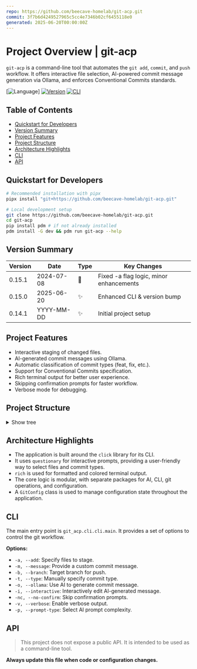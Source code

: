 ```yaml
---
repo: https://github.com/beecave-homelab/git-acp.git
commit: 3f7b6d4249527965c5cc4e7346b02cf6455118e0
generated: 2025-06-20T00:00:00Z
---
```

<!-- SECTIONS:CLI,API -->

# Project Overview | git-acp

`git-acp` is a command-line tool that automates the `git add`, `commit`, and `push` workflow. It offers interactive file selection, AI-powered commit message generation via Ollama, and enforces Conventional Commits standards.

[![Language](https://img.shields.io/badge/Python-3.10+-blue)]
[![Version](https://img.shields.io/badge/Version-0.15.1-brightgreen)](#version-summary)
[![CLI](https://img.shields.io/badge/CLI-Click-blue)](#cli)

## Table of Contents

- [Quickstart for Developers](#quickstart-for-developers)
- [Version Summary](#version-summary)
- [Project Features](#project-features)
- [Project Structure](#project-structure)
- [Architecture Highlights](#architecture-highlights)
- [CLI](#cli)
- [API](#api)

## Quickstart for Developers

```bash
# Recommended installation with pipx
pipx install "git+https://github.com/beecave-homelab/git-acp.git"

# Local development setup
git clone https://github.com/beecave-homelab/git-acp.git
cd git-acp
pip install pdm # if not already installed
pdm install -G dev && pdm run git-acp --help
```

## Version Summary

| Version | Date       | Type | Key Changes                |
|---------|------------|------|----------------------------|
| 0.15.1  | 2024-07-08 | 🐛   | Fixed -a flag logic, minor enhancements |
| 0.15.0  | 2025-06-20 | ✨   | Enhanced CLI & version bump |
| 0.14.1  | YYYY-MM-DD | ✨   | Initial project setup      |

## Project Features

- Interactive staging of changed files.
- AI-generated commit messages using Ollama.
- Automatic classification of commit types (feat, fix, etc.).
- Support for Conventional Commits specification.
- Rich terminal output for better user experience.
- Skipping confirmation prompts for faster workflow.
- Verbose mode for debugging.

## Project Structure

<details><summary>Show tree</summary>

```text
git_acp/
├── __init__.py             # Exposes the package version.
├── __main__.py             # Main entry point, calls the CLI.
├── ai/
│   ├── __init__.py         # Exposes the commit message generation function.
│   └── ai_utils.py         # Handles interaction with the Ollama AI.
├── cli/
│   ├── __init__.py         # Exposes the main CLI function.
│   └── cli.py              # Defines the command-line interface using Click.
├── commit/                 # (empty) Intended for future commit-related logic.
├── pr/                     # (empty) Intended for future pull request helpers.
├── config/
│   ├── __init__.py         # Exposes all configuration constants and functions.
│   ├── constants.py        # Defines static configuration values and defaults.
│   └── env_config.py       # Manages loading of environment variables.
├── git/
│   ├── __init__.py         # Exposes all public Git operation functions.
│   ├── classification.py   # Classifies commit types based on file changes.
│   └── git_operations.py   # Wraps core Git commands (add, commit, push, etc.).
└── utils/
    ├── __init__.py         # Exposes utility functions and types.
    ├── formatting.py       # Provides styled terminal output functions.
    └── types.py            # Defines custom data types and type aliases.
```

</details>

## Architecture Highlights

- The application is built around the `click` library for its CLI.
- It uses `questionary` for interactive prompts, providing a user-friendly way to select files and commit types.
- `rich` is used for formatted and colored terminal output.
- The core logic is modular, with separate packages for AI, CLI, git operations, and configuration.
- A `GitConfig` class is used to manage configuration state throughout the application.

## CLI

The main entry point is `git_acp.cli.cli.main`. It provides a set of options to control the git workflow.

**Options:**

- `-a, --add`: Specify files to stage.
- `-m, --message`: Provide a custom commit message.
- `-b, --branch`: Target branch for push.
- `-t, --type`: Manually specify commit type.
- `-o, --ollama`: Use AI to generate commit message.
- `-i, --interactive`: Interactively edit AI-generated message.
- `-nc, --no-confirm`: Skip confirmation prompts.
- `-v, --verbose`: Enable verbose output.
- `-p, --prompt-type`: Select AI prompt complexity.

## API
>
> This project does not expose a public API. It is intended to be used as a command-line tool.

**Always update this file when code or configuration changes.**
